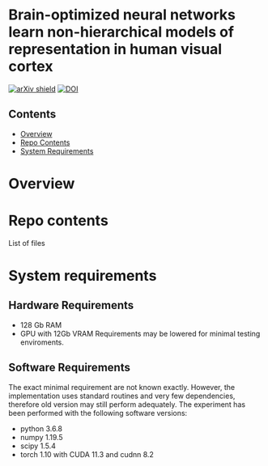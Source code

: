 # Brain-optimized neural networks learn non-hierarchical models of representation in human visual cortex

[![arXiv shield](https://img.shields.io/badge/bioRxiv-2022.01.21.477293v1-red)](https://www.biorxiv.org/content/10.1101/2022.01.21.477293v1)
[![DOI](https://img.shields.io/badge/DOI-2022.01.21.477293-blue)](https://doi.org/10.1101/2022.01.21.477293)

## Contents

- [Overview](#overview)
- [Repo Contents](#repo-contents)
- [System Requirements](#system-requirements)

# Overview



# Repo contents
List of files

# System requirements
## Hardware Requirements
- 128 Gb RAM
- GPU with 12Gb VRAM
Requirements may be lowered for minimal testing enviroments.

## Software Requirements

The exact minimal requirement are not known exactly. However, the implementation uses standard routines and very few dependencies, therefore old version may still perform adequately. The experiment has been performed with the following software versions:

- python 3.6.8
- numpy 1.19.5
- scipy 1.5.4
- torch 1.10 with CUDA 11.3 and cudnn 8.2

